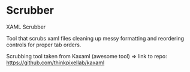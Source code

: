 # Scrubber
XAML Scrubber


Tool that scrubs xaml files cleaning up messy formatting and reordering controls for proper tab orders.

Scrubbing tool taken from Kaxaml (awesome tool) => link to repo: https://github.com/thinkpixellab/kaxaml 